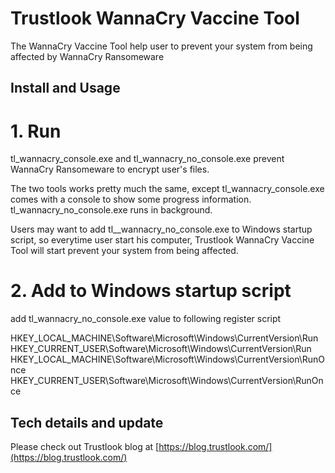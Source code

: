 # Trustlook WannaCry Vaccine Tool

The WannaCry Vaccine Tool help user to prevent your system from being affected by WannaCry Ransomeware

## Install and Usage

# 1. Run

tl_wannacry_console.exe and tl_wannacry_no_console.exe prevent WannaCry Ransomeware to encrypt
user's files.

The two tools works pretty much the same, except tl_wannacry_console.exe comes with a console 
to show some progress information. tl_wannacry_no_console.exe runs in background.

Users may want to add tl__wannacry_no_console.exe to Windows startup script, so everytime user
start his computer, Trustlook WannaCry Vaccine Tool will start prevent your system from being
affected.

# 2. Add to Windows startup script
add tl_wannacry_no_console.exe value to following register script

HKEY_LOCAL_MACHINE\Software\Microsoft\Windows\CurrentVersion\Run
HKEY_CURRENT_USER\Software\Microsoft\Windows\CurrentVersion\Run
HKEY_LOCAL_MACHINE\Software\Microsoft\Windows\CurrentVersion\RunOnce
HKEY_CURRENT_USER\Software\Microsoft\Windows\CurrentVersion\RunOnce

## Tech details and update
Please check out Trustlook blog at [https://blog.trustlook.com/](https://blog.trustlook.com/)
